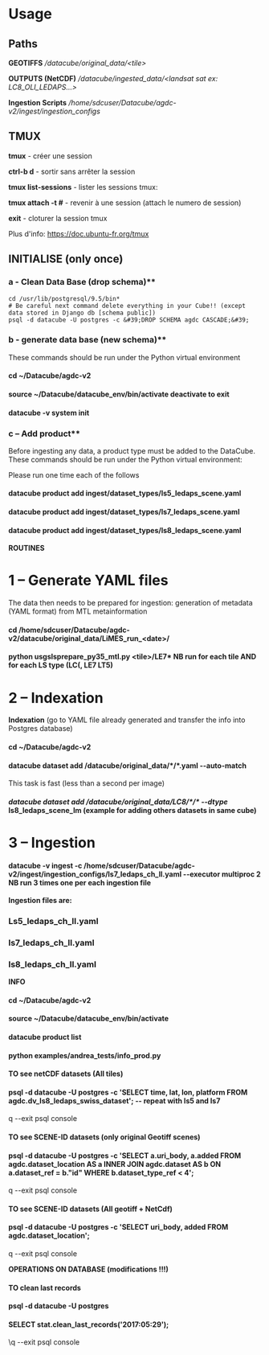 # Usage
## Paths

**GEOTIFFS** */datacube/original\_data/&lt;tile&gt;*

**OUTPUTS (NetCDF)** */datacube/ingested\_data/&lt;landsat sat ex: LC8\_OLI\_LEDAPS…&gt;*

**Ingestion Scripts** */home/sdcuser/Datacube/agdc-v2/ingest/ingestion\_configs*

## TMUX

**tmux** - créer une session

**ctrl-b d** - sortir sans arrêter la session

**tmux list-sessions** - lister les sessions tmux:

**tmux attach -t #** - revenir à une session (attach le numero de session)

**exit** - cloturer la session tmux

Plus d&#39;info: https://doc.ubuntu-fr.org/tmux

## INITIALISE (only once)

### a - Clean Data Base (drop schema)**

```
cd /usr/lib/postgresql/9.5/bin*
# Be careful next command delete everything in your Cube!! (except data stored in Django db [schema public])
psql -d datacube -U postgres -c &#39;DROP SCHEMA agdc CASCADE;&#39;
```

### b - generate data base (new schema)**

These commands should be run under the Python virtual environment

#### cd ~/Datacube/agdc-v2

#### source ~/Datacube/datacube\_env/bin/activate                        deactivate to exit

#### datacube -v system init

### c – Add product**

Before ingesting any data, a product type must be added to the DataCube. These commands should be run under the Python virtual environment:

Please run one time each of the follows

#### datacube product add ingest/dataset\_types/ls5\_ledaps\_scene.yaml

#### datacube product add ingest/dataset\_types/ls7\_ledaps\_scene.yaml

#### datacube product add ingest/dataset\_types/ls8\_ledaps\_scene.yaml

**ROUTINES**

# **1 – Generate YAML files**

The data then needs to be prepared for ingestion: generation of metadata (YAML format) from MTL metainformation

#### cd /home/sdcuser/Datacube/agdc-v2/datacube/original\_data/LiMES\_run\_&lt;date&gt;/

#### python usgslsprepare\_py35\_mtl.py &lt;tile&gt;/LE7\*   NB run for each tile AND for each LS type (LC(, LE7 LT5)

# **2 – Indexation**

**Indexation** (go to YAML file already generated and transfer the info into Postgres database)

#### cd ~/Datacube/agdc-v2

#### datacube dataset add /datacube/original\_data/\*/\*.yaml --auto-match

This task is fast (less than a second per image)

#### _datacube dataset add /datacube/original\_data/LC8/\*/\* --dtype_ ls8\_ledaps\_scene\_lm  (example for adding others datasets in same cube)

# **3 – Ingestion**

#### datacube -v ingest -c /home/sdcuser/Datacube/agdc-v2/ingest/ingestion\_configs/ls7\_ledaps\_ch\_ll.yaml --executor multiproc 2       NB run 3 times one per each ingestion file

**Ingestion files are:**

### Ls5\_ledaps\_ch\_ll.yaml

### ls7\_ledaps\_ch\_ll.yaml

### ls8\_ledaps\_ch\_ll.yaml

**INFO**

#### cd ~/Datacube/agdc-v2

#### source ~/Datacube/datacube\_env/bin/activate

#### datacube product list

#### python examples/andrea\_tests/info\_prod.py

#### TO see netCDF datasets (All tiles)

#### psql -d datacube -U postgres -c &#39;SELECT time, lat, lon, platform  FROM agdc.dv\_ls8\_ledaps\_swiss\_dataset&#39;;                -- repeat with ls5 and ls7

q                --exit psql console

#### TO see **SCENE-ID** datasets (only original Geotiff scenes)

#### psql -d datacube -U postgres -c &#39;SELECT a.uri\_body, a.added FROM agdc.dataset\_location AS a INNER JOIN agdc.dataset  AS b ON a.dataset\_ref = b.&quot;id&quot; WHERE b.dataset\_type\_ref &lt; 4&#39;;

q                --exit psql console

#### TO see **SCENE-ID** datasets (All geotiff + NetCdf)

#### psql -d datacube -U postgres -c &#39;SELECT uri\_body, added  FROM agdc.dataset\_location&#39;;

q                --exit psql console

**OPERATIONS ON DATABASE (modifications !!!)**

#### TO clean last records

#### psql -d datacube -U postgres

#### SELECT stat.clean\_last\_records(&#39;2017:05:29&#39;);

\q                --exit psql console

